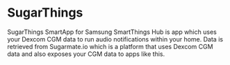 # SugarThings
SugarThings SmartApp for Samsung SmartThings Hub is app which uses your Dexcom CGM data to run audio notifications within your home. Data is retrieved from Sugarmate.io which is a platform that uses Dexcom CGM data and also exposes your CGM data to apps like this.
